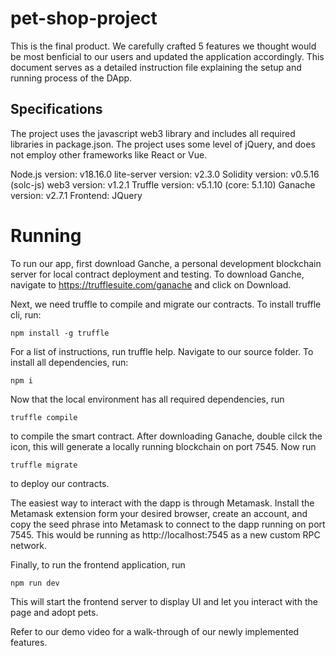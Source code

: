 # pet-shop-project
This is the final product. We carefully crafted 5 features we thought would be most benficial to our users and updated the application accordingly. This document serves as a detailed instruction file explaining the setup and running process of the DApp. 

## Specifications
The project uses the javascript web3 library and includes all required libraries in package.json. The project uses some level of jQuery, and does not employ other frameworks like React or Vue. 

Node.js version: v18.16.0
lite-server version: v2.3.0
Solidity version: v0.5.16 (solc-js)
web3 version: v1.2.1
Truffle version: v5.1.10 (core: 5.1.10)
Ganache version:  v2.7.1
Frontend: JQuery


# Running
To run our app, first download Ganche, a personal development blockchain server for local contract deployment and testing. To download Ganche, navigate to https://trufflesuite.com/ganache and click on Download.

Next, we need truffle to compile and migrate our contracts. To install truffle cli, run:

```npm install -g truffle```

For a list of instructions, run truffle help.
Navigate to our source folder. To install all dependencies, run:

```npm i ```

Now that the local environment has all required dependencies, run 

```truffle compile```

to compile the smart contract. After downloading Ganache, double cilck the icon, this will generate a locally running blockchain on port 7545.
Now run

```truffle migrate```

to deploy our contracts.

The easiest way to interact with the dapp is through Metamask. Install the Metamask extension form your desired browser, create an account, and copy the seed phrase into Metamask to connect to the dapp running on port 7545. This would be running as http://localhost:7545 as a new custom RPC network. 

Finally, to run the frontend application, run 

```npm run dev```

This will start the frontend server to display UI and let you interact with the page and adopt pets. 

Refer to our demo video for a walk-through of our newly implemented features. 

